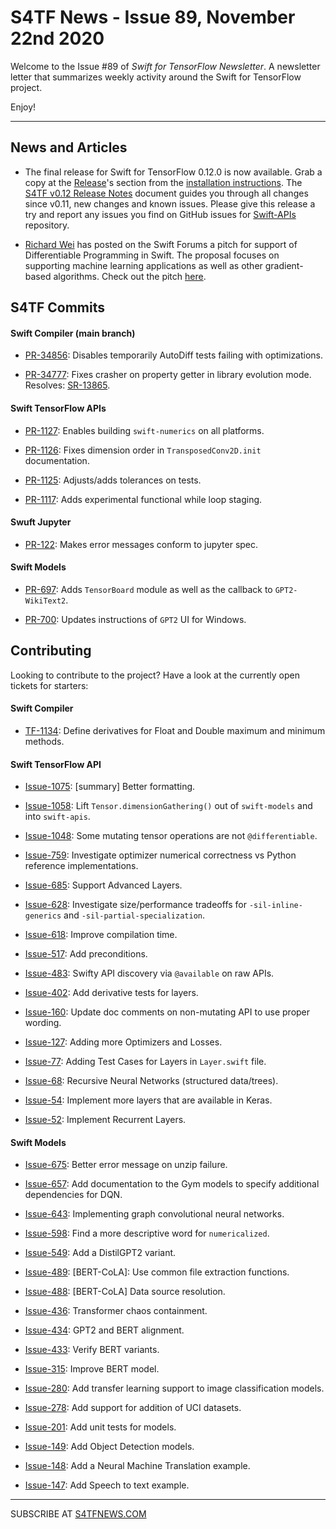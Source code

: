 

S4TF News - Issue 89, November 22nd 2020
===================

Welcome to the Issue #89 of *Swift for TensorFlow Newsletter*. A newsletter letter that summarizes weekly activity around the Swift for TensorFlow project.

Enjoy!

---

## News and Articles

* The final release for Swift for TensorFlow 0.12.0 is now available. Grab a copy at the [Release](https://github.com/tensorflow/swift/blob/master/Installation.md#release-candidates)'s section from the [installation instructions](https://github.com/tensorflow/swift/blob/master/Installation.md). The [S4TF v0.12 Release Notes](https://docs.google.com/document/d/1lP6euYS7k5zZAt1towGFpaopZ_PCzsMpFjBbA1Leakg) document guides you through all changes since v0.11, new changes and known issues. Please give this release a try and report any issues you find on GitHub issues for [Swift-APIs](https://github.com/tensorflow/swift-apis/issues) repository.

* [Richard Wei](https://twitter.com/rxwei) has posted on the Swift Forums a pitch for support of Differentiable Programming in Swift. The proposal focuses on supporting machine learning applications as well as other gradient-based algorithms. Check out the pitch [here](https://forums.swift.org/t/differentiable-programming-for-gradient-based-machine-learning/42147).

## S4TF Commits

#### Swift Compiler (main branch)

* [PR-34856](https://github.com/apple/swift/pull/34856): Disables temporarily AutoDiff tests failing with optimizations.

* [PR-34777](https://github.com/apple/swift/pull/34777): Fixes crasher on property getter in library evolution mode. Resolves: [SR-13865](https://bugs.swift.org/browse/SR-13865).

#### Swift TensorFlow APIs

* [PR-1127](https://github.com/tensorflow/swift-apis/pull/1127): Enables building `swift-numerics` on all platforms.

* [PR-1126](https://github.com/tensorflow/swift-apis/pull/1126): Fixes dimension order in `TransposedConv2D.init` documentation.

* [PR-1125](https://github.com/tensorflow/swift-apis/pull/1125): Adjusts/adds tolerances on tests.

* [PR-1117](https://github.com/tensorflow/swift-apis/pull/1117): Adds experimental functional while loop staging.

#### Swuft Jupyter

* [PR-122](https://github.com/google/swift-jupyter/pull/122): Makes error messages conform to jupyter spec.

#### Swift Models

* [PR-697](https://github.com/tensorflow/swift-models/pull/697): Adds `TensorBoard` module as well as the callback to `GPT2-WikiText2`.

* [PR-700](https://github.com/tensorflow/swift-models/pull/700): Updates instructions of `GPT2` UI for Windows.

## Contributing

Looking to contribute to the project? Have a look at the currently open tickets for starters:

#### Swift Compiler

* [TF-1134](https://bugs.swift.org/browse/TF-1134): Define derivatives for Float and Double maximum and minimum methods.

#### Swift TensorFlow API

* [Issue-1075](https://github.com/tensorflow/swift-apis/issues/1075): [summary] Better formatting.

* [Issue-1058](https://github.com/tensorflow/swift-apis/issues/1058): Lift `Tensor.dimensionGathering()` out of `swift-models` and into `swift-apis`.

* [Issue-1048](https://github.com/tensorflow/swift-apis/issues/1048): Some mutating tensor operations are not `@differentiable`.

* [Issue-759](https://github.com/tensorflow/swift-apis/issues/759): Investigate optimizer numerical correctness vs Python reference implementations.

* [Issue-685](https://github.com/tensorflow/swift-apis/issues/685): Support Advanced Layers.

* [Issue-628](https://github.com/tensorflow/swift-apis/issues/628): Investigate size/performance tradeoffs for `-sil-inline-generics` and `-sil-partial-specialization`.

* [Issue-618](https://github.com/tensorflow/swift-apis/issues/618): Improve compilation time.

* [Issue-517](https://github.com/tensorflow/swift-apis/issues/517): Add preconditions. 

* [Issue-483](https://github.com/tensorflow/swift-apis/issues/483): Swifty API discovery via `@available` on raw APIs.

* [Issue-402](https://github.com/tensorflow/swift-apis/issues/402): Add derivative tests for layers.

* [Issue-160](https://github.com/tensorflow/swift-apis/issues/160): Update doc comments on non-mutating API to use proper wording.

* [Issue-127](https://github.com/tensorflow/swift-apis/issues/127): Adding more Optimizers and Losses.

* [Issue-77](https://github.com/tensorflow/swift-apis/issues/77):  Adding Test Cases for Layers in `Layer.swift` file.

* [Issue-68](https://github.com/tensorflow/swift-apis/issues/68): Recursive Neural Networks (structured data/trees).

* [Issue-54](https://github.com/tensorflow/swift-apis/issues/54): Implement more layers that are available in Keras.

* [Issue-52](https://github.com/tensorflow/swift-apis/issues/52): Implement Recurrent Layers.

#### Swift Models

* [Issue-675](https://github.com/tensorflow/swift-models/issues/675): Better error message on unzip failure.

* [Issue-657](https://github.com/tensorflow/swift-models/issues/657): Add documentation to the Gym models to specify additional dependencies for DQN.

* [Issue-643](https://github.com/tensorflow/swift-models/issues/643): Implementing graph convolutional neural networks.

* [Issue-598](https://github.com/tensorflow/swift-models/issues/598): Find a more descriptive word for `numericalized`.

* [Issue-549](https://github.com/tensorflow/swift-models/issues/549): Add a DistilGPT2 variant.

* [Issue-489](https://github.com/tensorflow/swift-models/issues/489): [BERT-CoLA]: Use common file extraction functions.

* [Issue-488](https://github.com/tensorflow/swift-models/issues/488): [BERT-CoLA] Data source resolution.

* [Issue-436](https://github.com/tensorflow/swift-models/issues/436): Transformer chaos containment.

* [Issue-434](https://github.com/tensorflow/swift-models/issues/434): GPT2 and BERT alignment.

* [Issue-433](https://github.com/tensorflow/swift-models/issues/433): Verify BERT variants.

* [Issue-315](https://github.com/tensorflow/swift-models/issues/315): Improve BERT model.

* [Issue-280](https://github.com/tensorflow/swift-models/issues/280): Add transfer learning support to image classification models.

* [Issue-278](https://github.com/tensorflow/swift-models/issues/278): Add support for addition of UCI datasets.

* [Issue-201](https://github.com/tensorflow/swift-models/issues/201): Add unit tests for models.

* [Issue-149](https://github.com/tensorflow/swift-models/issues/149): Add Object Detection models.

* [Issue-148](https://github.com/tensorflow/swift-models/issues/148): Add a Neural Machine Translation example. 

* [Issue-147](https://github.com/tensorflow/swift-models/issues/147): Add Speech to text example.

---

SUBSCRIBE AT [S4TFNEWS.COM](https://www.s4tfnews.com/)
